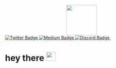 <div id="header" align="center">
  <img src="https://i.giphy.com/media/v1.Y2lkPTc5MGI3NjExaTJ5cHVteG5odmh4Y2J0bTk0b245czZheDl0bmN3eGI2Zmg1c25qOSZlcD12MV9pbnRlcm5hbF9naWZfYnlfaWQmY3Q9cw/aIJDrOomj81MQZz2uO/giphy.gif" width="100"/>
</div>
<div id="badges">
  <a href="https://x.com/pirazok015?s=2">
    <img src="https://img.shields.io/badge/Twitter-blue?logo=X&logoColor=black&style=for-the-badge" alt="Twitter Badge"/>
  </a>  
  <a href="medium.com/@heili015">
    <img src="https://img.shields.io/badge/Medium-black?style=for-the-badge&logo=Medium&logoColor=white" alt="Medium Badge"/>
  </a>
  <a href="https://t.me/heili015">
    <img src="https://img.shields.io/badge/Telegram-blue?style=for-the-badge&logo=Telegram&logoColor=white" alt="Discord Badge"/>
  </a>
  <img src="https://komarev.com/ghpvc/?username=heili015&style=flat-square&color=blue" alt=""/>
  <h1>
    hey there
    <img src="https://media.giphy.com/media/hvRJCLFzcasrR4ia7z/giphy.gif" width="30px"/>
  </h1>
</div>
